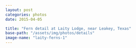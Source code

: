 ```yaml
---
layout: post
categories: photos
date: 2015-04-05

title: "Fern detail at Laity Lodge, near Leakey, Texas"
base-path: "/assets/img/photos/details"
image-name: "laity-ferns-1"
---
```

